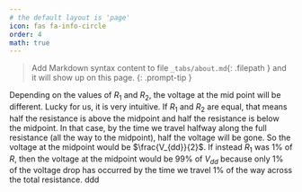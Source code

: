 ```yaml
---
# the default layout is 'page'
icon: fas fa-info-circle
order: 4
math: true
---
```


> Add Markdown syntax content to file `_tabs/about.md`{: .filepath } and it will show up on this page.
{: .prompt-tip }

Depending on the values of $R_1$ and $R_2$, the voltage at the mid point will be different. Lucky for us, it is very intuitive. If $R_1$ and $R_2$ are equal, that means half the resistance is above the midpoint and half the resistance is below the midpoint. In that case, by the time we travel halfway along the full resistance (all the way to the midpoint), half the voltage will be gone. So the voltage at the midpoint would be $\frac{V_{dd}}{2}$. If instead $R_1$ was 1% of $R$, then the voltage at the midpoint would be 99% of $V_{dd}$ because only 1% of the voltage drop has occurred by the time we travel 1% of the way across the total resistance. ddd